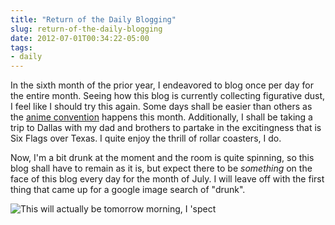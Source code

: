 ```yaml
---
title: "Return of the Daily Blogging"
slug: return-of-the-daily-blogging
date: 2012-07-01T00:34:22-05:00
tags:
- daily
---
```

In the sixth month of the prior year, I endeavored to blog once per day for the entire month. Seeing how this blog is currently collecting figurative dust, I feel like I should try this again. Some days shall be easier than others as the [anime convention](http://tokyointulsa.com/) happens this month. Additionally, I shall be taking a trip to Dallas with my dad and brothers to partake in the excitingness that is Six Flags over Texas. I quite enjoy the thrill of rollar coasters, I do.

Now, I'm a bit drunk at the moment and the room is quite spinning, so this blog shall have to remain as it is, but expect there to be _something_ on the face of this blog every day for the month of July. I will leave off with the first thing that came up for a google image search of "drunk".

![](http://i.imgur.com/ekYYY.jpg "This will actually be tomorrow morning, I 'spect")
